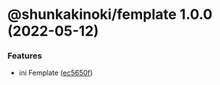 # @shunkakinoki/femplate 1.0.0 (2022-05-12)

### Features

- ini Femplate ([ec5650f](https://github.com/shunkakinoki/contracts/commit/ec5650f602cc19480c274a863333c101e463e844))
